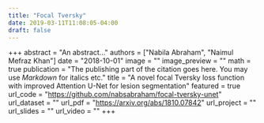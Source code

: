 ```yaml
---
title: "Focal Tversky"
date: 2019-03-11T11:08:05-04:00
draft: false
---
```


+++
abstract = "An abstract..."
authors = ["Nabila Abraham", "Naimul Mefraz Khan"]
date = "2018-10-01"
image = ""
image_preview = ""
math = true
publication = "The publishing part of the citation goes here. You may use *Markdown* for italics etc."
title = "A novel focal Tversky loss function with improved Attention U-Net for lesion segmentation"
featured = true
url_code = "https://github.com/nabsabraham/focal-tversky-unet"
url_dataset = ""
url_pdf = "https://arxiv.org/abs/1810.07842"
url_project = ""
url_slides = ""
url_video = ""
+++